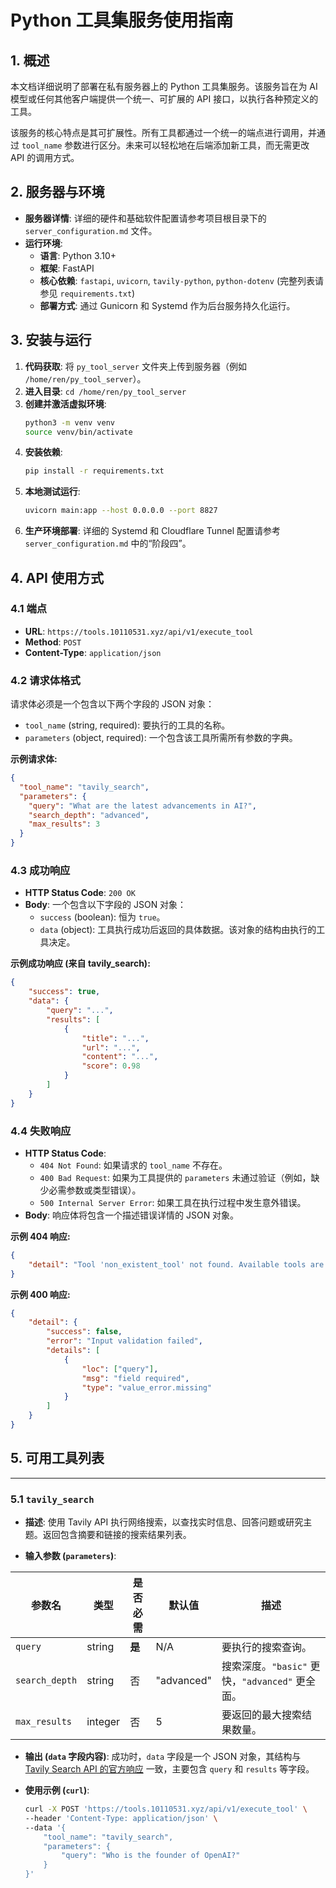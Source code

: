 # Python 工具集服务使用指南

## 1. 概述

本文档详细说明了部署在私有服务器上的 Python 工具集服务。该服务旨在为 AI 模型或任何其他客户端提供一个统一、可扩展的 API 接口，以执行各种预定义的工具。

该服务的核心特点是其可扩展性。所有工具都通过一个统一的端点进行调用，并通过 `tool_name` 参数进行区分。未来可以轻松地在后端添加新工具，而无需更改 API 的调用方式。

## 2. 服务器与环境

- **服务器详情**: 详细的硬件和基础软件配置请参考项目根目录下的 `server_configuration.md` 文件。
- **运行环境**:
    - **语言**: Python 3.10+
    - **框架**: FastAPI
    - **核心依赖**: `fastapi`, `uvicorn`, `tavily-python`, `python-dotenv` (完整列表请参见 `requirements.txt`)
    - **部署方式**: 通过 Gunicorn 和 Systemd 作为后台服务持久化运行。

## 3. 安装与运行

1.  **代码获取**: 将 `py_tool_server` 文件夹上传到服务器（例如 `/home/ren/py_tool_server`）。
2.  **进入目录**: `cd /home/ren/py_tool_server`
3.  **创建并激活虚拟环境**:
    ```bash
    python3 -m venv venv
    source venv/bin/activate
    ```
4.  **安装依赖**:
    ```bash
    pip install -r requirements.txt
    ```
5.  **本地测试运行**:
    ```bash
    uvicorn main:app --host 0.0.0.0 --port 8827
    ```
6.  **生产环境部署**: 详细的 Systemd 和 Cloudflare Tunnel 配置请参考 `server_configuration.md` 中的“阶段四”。

## 4. API 使用方式

### 4.1 端点

- **URL**: `https://tools.10110531.xyz/api/v1/execute_tool`
- **Method**: `POST`
- **Content-Type**: `application/json`

### 4.2 请求体格式

请求体必须是一个包含以下两个字段的 JSON 对象：

- `tool_name` (string, required): 要执行的工具的名称。
- `parameters` (object, required): 一个包含该工具所需所有参数的字典。

**示例请求体:**
```json
{
  "tool_name": "tavily_search",
  "parameters": {
    "query": "What are the latest advancements in AI?",
    "search_depth": "advanced",
    "max_results": 3
  }
}
```

### 4.3 成功响应

- **HTTP Status Code**: `200 OK`
- **Body**: 一个包含以下字段的 JSON 对象：
    - `success` (boolean): 恒为 `true`。
    - `data` (object): 工具执行成功后返回的具体数据。该对象的结构由执行的工具决定。

**示例成功响应 (来自 tavily_search):**
```json
{
    "success": true,
    "data": {
        "query": "...",
        "results": [
            {
                "title": "...",
                "url": "...",
                "content": "...",
                "score": 0.98
            }
        ]
    }
}
```

### 4.4 失败响应

- **HTTP Status Code**:
    - `404 Not Found`: 如果请求的 `tool_name` 不存在。
    - `400 Bad Request`: 如果为工具提供的 `parameters` 未通过验证（例如，缺少必需参数或类型错误）。
    - `500 Internal Server Error`: 如果工具在执行过程中发生意外错误。
- **Body**: 响应体将包含一个描述错误详情的 JSON 对象。

**示例 404 响应:**
```json
{
    "detail": "Tool 'non_existent_tool' not found. Available tools are: ['tavily_search']"
}
```

**示例 400 响应:**
```json
{
    "detail": {
        "success": false,
        "error": "Input validation failed",
        "details": [
            {
                "loc": ["query"],
                "msg": "field required",
                "type": "value_error.missing"
            }
        ]
    }
}
```

## 5. 可用工具列表

---

### 5.1 `tavily_search`

- **描述**: 使用 Tavily API 执行网络搜索，以查找实时信息、回答问题或研究主题。返回包含摘要和链接的搜索结果列表。

- **输入参数 (`parameters`)**:

| 参数名         | 类型   | 是否必需 | 默认值     | 描述                                                                 |
|----------------|--------|----------|------------|----------------------------------------------------------------------|
| `query`        | string | **是**   | N/A        | 要执行的搜索查询。                                                   |
| `search_depth` | string | 否       | "advanced" | 搜索深度。`"basic"` 更快，`"advanced"` 更全面。                      |
| `max_results`  | integer| 否       | 5          | 要返回的最大搜索结果数量。                                           |


- **输出 (`data` 字段内容)**:
  成功时，`data` 字段是一个 JSON 对象，其结构与 [Tavily Search API 的官方响应](https://docs.tavily.com/docs/python-sdk/api-reference#search-api) 一致，主要包含 `query` 和 `results` 等字段。

- **使用示例 (`curl`)**:
  ```bash
  curl -X POST 'https://tools.10110531.xyz/api/v1/execute_tool' \
  --header 'Content-Type: application/json' \
  --data '{
      "tool_name": "tavily_search",
      "parameters": {
          "query": "Who is the founder of OpenAI?"
      }
  }'
